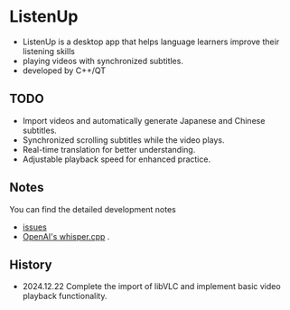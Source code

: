 # ListenUp
- ListenUp is a desktop app that helps language learners improve their listening skills 
- playing videos with synchronized subtitles. 
- developed by C++/QT



## TODO 
- Import videos and automatically generate Japanese and Chinese subtitles.
- Synchronized scrolling subtitles while the video plays.
- Real-time translation for better understanding.
- Adjustable playback speed for enhanced practice.

## Notes

You can find the detailed development notes 
- [issues](./devNote/devNote.md) 
- [OpenAI's whisper.cpp](./devNote/whisper.md) .

## History
- 2024.12.22 Complete the import of libVLC and implement basic video playback functionality.